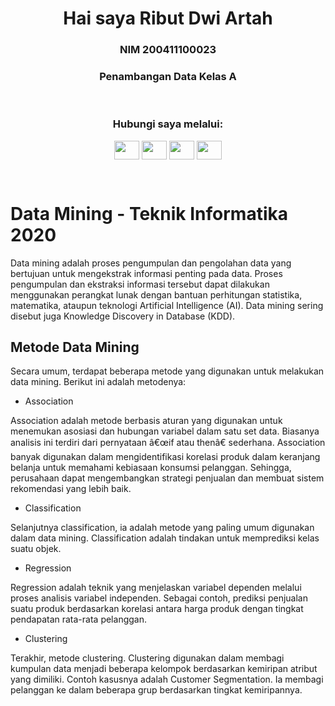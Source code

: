 <h1 align="center">Hai saya Ribut Dwi Artah</h1>
<h3 align="center">NIM 200411100023</h3>
<h3 align="center">Penambangan Data Kelas A</h3>

<br>
<h3 align="center">Hubungi saya melalui:</h3>
<p align="center">
<a href="https://twitter.com/ributdwiA" target="blank"><img align="center" src="https://raw.githubusercontent.com/rahuldkjain/github-profile-readme-generator/master/src/images/icons/Social/twitter.svg" alt="" height="30" width="40" /></a>
<a href="https://www.instagram.com/ributdwii/" target="blank"><img align="center" src="https://raw.githubusercontent.com/rahuldkjain/github-profile-readme-generator/master/src/images/icons/Social/instagram.svg" alt="" height="30" width="40" /></a>
<a href="https://github.com/RibutDwiArtah023/" target="blank"><img align="center" src="https://www.pine64.org/wp-content/uploads/2019/04/github-logo.jpg" alt="" height="30" width="40" /></a>
<a href="https://mail.google.com/mail/u/0/#inbox" target="blank"><img align="center" src="https://th.bing.com/th/id/R.9547261541e93756194b51bc704ead65?rik=UqdU%2fFetHG2dXQ&riu=http%3a%2f%2fcdn.onlinewebfonts.com%2fsvg%2fimg_500737.png&ehk=3Ri7ovVdevl2qL%2be4Oz9P%2fpAsz5jq77px%2fo9dSaHRqg%3d&risl=&pid=ImgRaw&r=0" alt="" height="30" width="40" /></a>

</p>
<br>

# Data Mining - Teknik Informatika 2020
Data mining adalah proses pengumpulan dan pengolahan data yang bertujuan untuk mengekstrak informasi penting pada data. Proses pengumpulan dan ekstraksi informasi tersebut dapat dilakukan menggunakan perangkat lunak dengan bantuan perhitungan statistika, matematika, ataupun teknologi Artificial Intelligence (AI). Data mining sering disebut juga Knowledge Discovery in Database (KDD).

## Metode Data Mining
Secara umum, terdapat beberapa metode yang digunakan untuk melakukan data mining. Berikut ini adalah metodenya:
- Association

Association adalah metode berbasis aturan yang digunakan untuk menemukan asosiasi dan hubungan variabel dalam satu set data. Biasanya analisis ini terdiri dari pernyataan â€œif atau thenâ€ sederhana. Association banyak digunakan dalam mengidentifikasi korelasi produk dalam keranjang belanja untuk memahami kebiasaan konsumsi pelanggan. Sehingga, perusahaan dapat mengembangkan strategi penjualan dan membuat sistem rekomendasi yang lebih baik.

- Classification

Selanjutnya classification, ia adalah metode yang paling umum digunakan dalam data mining. Classification adalah tindakan untuk memprediksi kelas suatu objek.

- Regression

Regression adalah teknik yang menjelaskan variabel dependen melalui proses analisis variabel independen. Sebagai contoh, prediksi penjualan suatu produk berdasarkan korelasi antara harga produk dengan tingkat pendapatan rata-rata pelanggan.

- Clustering

Terakhir, metode clustering. Clustering digunakan dalam membagi kumpulan data menjadi beberapa kelompok berdasarkan kemiripan atribut yang dimiliki. Contoh kasusnya adalah Customer Segmentation. Ia membagi pelanggan ke dalam beberapa grup berdasarkan tingkat kemiripannya.

```{tableofcontents}
```
